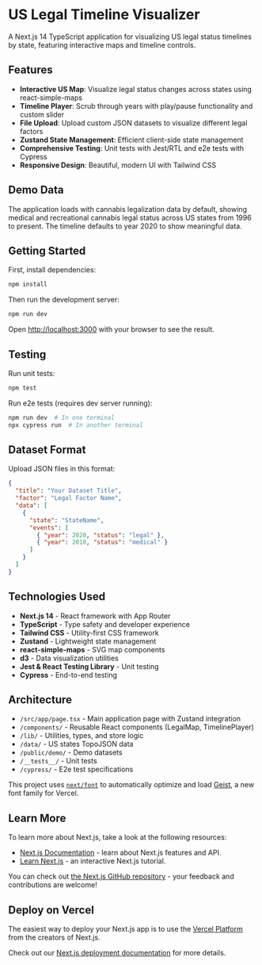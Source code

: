 # US Legal Timeline Visualizer

A Next.js 14 TypeScript application for visualizing US legal status timelines by state, featuring interactive maps and timeline controls.

## Features

- **Interactive US Map**: Visualize legal status changes across states using react-simple-maps
- **Timeline Player**: Scrub through years with play/pause functionality and custom slider
- **File Upload**: Upload custom JSON datasets to visualize different legal factors
- **Zustand State Management**: Efficient client-side state management
- **Comprehensive Testing**: Unit tests with Jest/RTL and e2e tests with Cypress
- **Responsive Design**: Beautiful, modern UI with Tailwind CSS

## Demo Data

The application loads with cannabis legalization data by default, showing medical and recreational cannabis legal status across US states from 1996 to present. The timeline defaults to year 2020 to show meaningful data.

## Getting Started

First, install dependencies:

```bash
npm install
```

Then run the development server:

```bash
npm run dev
```

Open [http://localhost:3000](http://localhost:3000) with your browser to see the result.

## Testing

Run unit tests:
```bash
npm test
```

Run e2e tests (requires dev server running):
```bash
npm run dev  # In one terminal
npx cypress run  # In another terminal
```

## Dataset Format

Upload JSON files in this format:

```json
{
  "title": "Your Dataset Title",
  "factor": "Legal Factor Name",
  "data": [
    {
      "state": "StateName",
      "events": [
        { "year": 2020, "status": "legal" },
        { "year": 2010, "status": "medical" }
      ]
    }
  ]
}
```

## Technologies Used

- **Next.js 14** - React framework with App Router
- **TypeScript** - Type safety and developer experience  
- **Tailwind CSS** - Utility-first CSS framework
- **Zustand** - Lightweight state management
- **react-simple-maps** - SVG map components
- **d3** - Data visualization utilities
- **Jest & React Testing Library** - Unit testing
- **Cypress** - End-to-end testing

## Architecture

- `/src/app/page.tsx` - Main application page with Zustand integration
- `/components/` - Reusable React components (LegalMap, TimelinePlayer)
- `/lib/` - Utilities, types, and store logic
- `/data/` - US states TopoJSON data
- `/public/demo/` - Demo datasets
- `/__tests__/` - Unit tests
- `/cypress/` - E2e test specifications

This project uses [`next/font`](https://nextjs.org/docs/app/building-your-application/optimizing/fonts) to automatically optimize and load [Geist](https://vercel.com/font), a new font family for Vercel.

## Learn More

To learn more about Next.js, take a look at the following resources:

- [Next.js Documentation](https://nextjs.org/docs) - learn about Next.js features and API.
- [Learn Next.js](https://nextjs.org/learn) - an interactive Next.js tutorial.

You can check out [the Next.js GitHub repository](https://github.com/vercel/next.js) - your feedback and contributions are welcome!

## Deploy on Vercel

The easiest way to deploy your Next.js app is to use the [Vercel Platform](https://vercel.com/new?utm_medium=default-template&filter=next.js&utm_source=create-next-app&utm_campaign=create-next-app-readme) from the creators of Next.js.

Check out our [Next.js deployment documentation](https://nextjs.org/docs/app/building-your-application/deploying) for more details.
